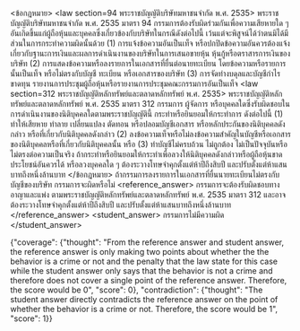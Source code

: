 <user> <ข้อกฎหมาย>
<law section=94 พระราชบัญญัติบริษัทมหาชนจำกัด พ.ศ. 2535> พระราชบัญญัติบริษัทมหาชนจำกัด พ.ศ. 2535 มาตรา 94 กรรมการต้องรับผิดร่วมกันเพื่อความเสียหายใด ๆ อันเกิดขึ้นแก่ผู้ถือหุ้นและบุคคลซึ่งเกี่ยวข้องกับบริษัทในกรณีดังต่อไปนี้ เว้นแต่จะพิสูจน์ได้ว่าตนมิได้มีส่วนในการกระทำความผิดนั้นด้วย
(1) การแจ้งข้อความอันเป็นเท็จ หรือปกปิดข้อความอันควรต้องแจ้งเกี่ยวกับฐานะการเงินและผลการดำเนินงานของบริษัทในการเสนอขายหุ้น หุ้นกู้หรือตราสารการเงินของบริษัท
(2) การแสดงข้อความหรือลงรายการในเอกสารที่ยื่นต่อนายทะเบียน โดยข้อความหรือรายการนั้นเป็นเท็จ หรือไม่ตรงกับบัญชี ทะเบียน หรือเอกสารของบริษัท
(3) การจัดทำงบดุลและบัญชีกำไรขาดทุน รายงานการประชุมผู้ถือหุ้นหรือรายงานการประชุมคณะกรรมการอันเป็นเท็จ
</law>
<law section=312 พระราชบัญญัติหลักทรัพย์และตลาดหลักทรัพย์ พ.ศ. 2535> พระราชบัญญัติหลักทรัพย์และตลาดหลักทรัพย์ พ.ศ. 2535 มาตรา 312 กรรมการ ผู้จัดการ หรือบุคคลใดซึ่งรับผิดชอบในการดำเนินงานของนิติบุคคลใดตามพระราชบัญญัตินี้ กระทำหรือยินยอมให้กระทำการ ดังต่อไปนี้
(1) ทำให้เสียหาย ทำลาย เปลี่ยนแปลง ตัดทอน หรือปลอมบัญชีเอกสาร หรือหลักประกันของนิติบุคคลดังกล่าว หรือที่เกี่ยวกับนิติบุคคลดังกล่าว
(2) ลงข้อความเท็จหรือไม่ลงข้อความสำคัญในบัญชีหรือเอกสารของนิติบุคคลหรือที่เกี่ยวกับนิติบุคคลนั้น หรือ
(3) ทำบัญชีไม่ครบถ้วน ไม่ถูกต้อง ไม่เป็นปัจจุบันหรือไม่ตรงต่อความเป็นจริง
ถ้ากระทำหรือยินยอมให้กระทำเพื่อลวงให้นิติบุคคลดังกล่าวหรือผู้ถือหุ้นขาดประโยชน์อันควรได้ หรือลวงบุคคลใด ๆ ต้องระวางโทษจำคุกตั้งแต่ห้าปีถึงสิบปี และปรับตั้งแต่ห้าแสนบาทถึงหนึ่งล้านบาท
</law>
</ข้อกฎหมาย>
<question> ถ้ากรรมการลงรายการในเอกสารที่ยื่นนายทะเบียนไม่ตรงกับบัญชีของบริษัท กรรมการจะผิดหรือไม่ </question>
<reference_answer> กรรมการจะต้องรับผิดชอบทางอาญาและแพ่ง ตามพระราชบัญญัติหลักทรัพย์และตลาดหลักทรัพย์ พ.ศ. 2535 มาตรา 312 และอาจต้องระวางโทษจำคุกตั้งแต่ห้าปีถึงสิบปี และปรับตั้งแต่ห้าแสนบาทถึงหนึ่งล้านบาท </reference_answer>
<student_answer> กรรมการไม่มีความผิด </student_answer>

<assistant>{"coverage": {"thought": "From the reference answer and student answer, the reference answer is only making two points about whether the the behavior is a crime or not and the penalty that the law state for this case while the student answer only says that the behavior is not a crime and therefore does not cover a single point of the reference answer. Therefore, the score would be 0", "score": 0}, "contradiction": {"thought": "The student answer directly contradicts the reference answer on the point of whether the behavior is a crime or not. Therefore, the score would be 1", "score": 1}}
